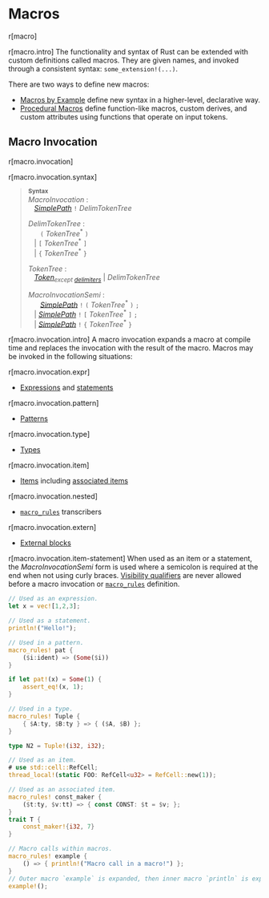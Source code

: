 # Macros

r[macro]

r[macro.intro]
The functionality and syntax of Rust can be extended with custom definitions
called macros. They are given names, and invoked through a consistent
syntax: `some_extension!(...)`.

There are two ways to define new macros:

* [Macros by Example] define new syntax in a higher-level, declarative way.
* [Procedural Macros] define function-like macros, custom derives, and custom
  attributes using functions that operate on input tokens.

## Macro Invocation

r[macro.invocation]

r[macro.invocation.syntax]
> **<sup>Syntax</sup>**\
> _MacroInvocation_ :\
> &nbsp;&nbsp; [_SimplePath_] `!` _DelimTokenTree_
>
> _DelimTokenTree_ :\
> &nbsp;&nbsp; &nbsp;&nbsp;  `(` _TokenTree_<sup>\*</sup> `)`\
> &nbsp;&nbsp; | `[` _TokenTree_<sup>\*</sup> `]`\
> &nbsp;&nbsp; | `{` _TokenTree_<sup>\*</sup> `}`
>
> _TokenTree_ :\
> &nbsp;&nbsp; [_Token_]<sub>_except [delimiters]_</sub> | _DelimTokenTree_
>
> _MacroInvocationSemi_ :\
> &nbsp;&nbsp; &nbsp;&nbsp; [_SimplePath_] `!` `(` _TokenTree_<sup>\*</sup> `)` `;`\
> &nbsp;&nbsp; | [_SimplePath_] `!` `[` _TokenTree_<sup>\*</sup> `]` `;`\
> &nbsp;&nbsp; | [_SimplePath_] `!` `{` _TokenTree_<sup>\*</sup> `}`

r[macro.invocation.intro]
A macro invocation expands a macro at compile time and replaces the
invocation with the result of the macro. Macros may be invoked in the
following situations:

r[macro.invocation.expr]
* [Expressions] and [statements]

r[macro.invocation.pattern]
* [Patterns]

r[macro.invocation.type]
* [Types]

r[macro.invocation.item]
* [Items] including [associated items]

r[macro.invocation.nested]
* [`macro_rules`] transcribers

r[macro.invocation.extern]
* [External blocks]

r[macro.invocation.item-statement]
When used as an item or a statement, the _MacroInvocationSemi_ form is used
where a semicolon is required at the end when not using curly braces.
[Visibility qualifiers] are never allowed before a macro invocation or
[`macro_rules`] definition.

```rust
// Used as an expression.
let x = vec![1,2,3];

// Used as a statement.
println!("Hello!");

// Used in a pattern.
macro_rules! pat {
    ($i:ident) => (Some($i))
}

if let pat!(x) = Some(1) {
    assert_eq!(x, 1);
}

// Used in a type.
macro_rules! Tuple {
    { $A:ty, $B:ty } => { ($A, $B) };
}

type N2 = Tuple!(i32, i32);

// Used as an item.
# use std::cell::RefCell;
thread_local!(static FOO: RefCell<u32> = RefCell::new(1));

// Used as an associated item.
macro_rules! const_maker {
    ($t:ty, $v:tt) => { const CONST: $t = $v; };
}
trait T {
    const_maker!{i32, 7}
}

// Macro calls within macros.
macro_rules! example {
    () => { println!("Macro call in a macro!") };
}
// Outer macro `example` is expanded, then inner macro `println` is expanded.
example!();
```

[Macros by Example]: macros-by-example.md
[Procedural Macros]: procedural-macros.md
[_SimplePath_]: paths.md#simple-paths
[_Token_]: tokens.md
[associated items]: items/associated-items.md
[delimiters]: tokens.md#delimiters
[expressions]: expressions.md
[items]: items.md
[`macro_rules`]: macros-by-example.md
[patterns]: patterns.md
[statements]: statements.md
[types]: types.md
[visibility qualifiers]: visibility-and-privacy.md
[External blocks]: items/external-blocks.md
